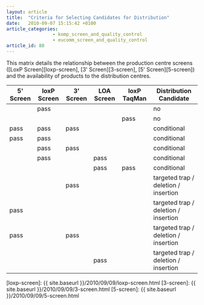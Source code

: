 ```yaml
---
layout: article
title:  "Criteria for Selecting Candidates for Distribution"
date:   2010-09-07 15:15:42 +0100
article_categories:
                 - komp_screen_and_quality_control
                 - eucomm_screen_and_quality_control
article_id: 88
---
```


This matrix details the relationship between the production centre screens ([LoxP Screen][loxp-screen], [3' Screen][3-screen], [5' Screen][5-screen]) and the availability of products to the distribution centres.

<div markdown="1", class="basic-table">

| 5' Screen | loxP Screen | 3' Screen |  LOA Screen | loxP TaqMan| Distribution Candidate |
|-----------|-------------|-----------|-------------|------------|------------------------|
|           | pass        |           |             |            |  no                    |
|           |             |           |             | pass       |  no                    |
| pass      | pass        | pass      |             |            |  conditional           |
| pass      | pass        |           |             |            |  conditional           |
|           | pass        | pass      |             |            |  conditional           |
|           | pass        |           | pass        |            |  conditional           |
|           |             |           | pass        | pass       |  conditional           |
|           |             | pass      |             |            | targeted trap / deletion / insertion |
| pass      |             |           |             |            | targeted trap / deletion / insertion |
| pass      |             |  pass     |             |            | targeted trap / deletion / insertion |
|           |             |           | pass        |            | targeted trap / deletion / insertion |

</div>

[loxp-screen]: {{ site.baseurl }}/2010/09/09/loxp-screen.html
[3-screen]: {{ site.baseurl }}/2010/09/09/3-screen.html
[5-screen]: {{ site.baseurl }}/2010/09/09/5-screen.html